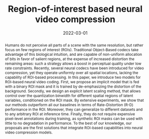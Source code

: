 ---
title: Region-of-interest based neural video compression
authors:
- Yura Perugachi-Diaz
- Guillaume Sautière
- Davide Abati
- Yang Yang
- admin
- Taco S Cohen

date: '2022-03-01'

publishDate: '2022-10-07T11:50:19.097855Z'

publication_types: ['paper-conference']

publication: '*BMVC*'

abstract: "Humans do not perceive all parts of a scene with the same resolution, but rather focus on few regions of interest (ROIs). Traditional Object-Based codecs take advantage of this biological intuition, and are capable of non-uniform allocation of bits in favor of salient regions, at the expense of increased distortion the remaining areas: such a strategy allows a boost in perceptual quality under low rate constraints. Recently, several neural codecs have been introduced for video compression, yet they operate uniformly over all spatial locations, lacking the capability of ROI-based processing. In this paper, we introduce two models for ROI-based neural video coding. First, we propose an implicit model that is fed with a binary ROI mask and it is trained by de-emphasizing the distortion of the background. Secondly, we design an explicit latent scaling method, that allows control over the quantization binwidth for different spatial regions of latent variables, conditioned on the ROI mask. By extensive experiments, we show that our methods outperform all our baselines in terms of Rate-Distortion (R-D) performance in the ROI. Moreover, they can generalize to different datasets and to any arbitrary ROI at inference time. Finally, they do not require expensive pixel-level annotations during training, as synthetic ROI masks can be used with little to no degradation in performance. To the best of our knowledge, our proposals are the first solutions that integrate ROI-based capabilities into neural video compression models."

tags: [Genertaive Modeling, Video Compression]

# Display this page in the Featured widget?
featured: false

url_pdf: 'https://arxiv.org/pdf/2203.01978.pdf'
url_code: ''
url_poster: ''
url_project: ''
url_slides: ''

# Featured image
# To use, add an image named `featured.jpg/png` to your page's folder.
image:
  caption: 'Cover figure'
  focal_point: ''
  preview_only: false
---